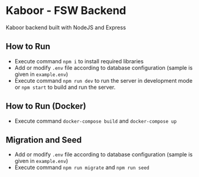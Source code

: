 # Kaboor - FSW Backend

Kaboor backend built with NodeJS and Express

## How to Run
- Execute command `npm i` to install required libraries
- Add or modify `.env` file according to database configuration (sample is given in `example.env`)
- Execute command `npm run dev` to run the server in development mode or `npm start` to build and run the server.

## How to Run (Docker)
- Execute command `docker-compose build` and `docker-compose up`

## Migration and Seed
- Add or modify `.env` file according to database configuration (sample is given in `example.env`)
- Execute command `npm run migrate` and `npm run seed`